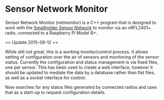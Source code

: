 Sensor Network Monitor
======================

Sensor Network Monitor (netmonitor) is a C++ program that is
designed to work with the [Smallholder Sensor Network](https://github.com/ajdonnison/smallholder-sensor-framework) to monitor
via an nRFL2401+ radio, connected to a Raspberry Pi Model B+.

== Update 2015-09-12 ==

While still not great, this is a working monitor/control process.
It allows setting of configuration over the air of sensors and monitoring of the sensor status.
Currently the configuration and status management is via fixed files, one per sensor.  This has
been used to create a web interface, however it should be updated to mediate the data by a
database rather than flat files, as well as a socket interface for control.

Now searches for any status files generated by connected radios and uses that as a start-up to request configuration details.


